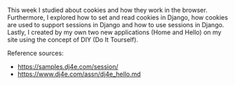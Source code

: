 This week I studied about cookies and how they work in the browser. Furthermore, I explored how to set and read cookies in Django, how cookies are used to support sessions in Django and how to use sessions in Django. Lastly, I created by my own two new applications (Home and Hello) on my site using the concept of DIY (Do It Tourself).

Reference sources:

- https://samples.dj4e.com/session/
- https://www.dj4e.com/assn/dj4e_hello.md
